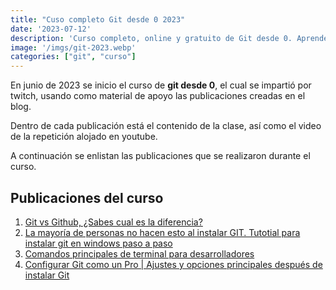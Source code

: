 ```yaml
---
title: "Cuso completo Git desde 0 2023"
date: '2023-07-12'
description: 'Curso completo, online y gratuito de Git desde 0. Aprende a usar Git y GitHub desde cero con este curso de Git y GitHub en español.'
image: '/imgs/git-2023.webp'
categories: ["git", "curso"]
---
```


En junio de 2023 se inicio el curso de **git desde 0**, el cual se impartió por twitch, usando como material de apoyo las publicaciones creadas en el blog.

Dentro de cada publicación está el contenido de la clase, así como el video de la repetición alojado en youtube.

A continuación se enlistan las publicaciones que se realizaron durante el curso.

## Publicaciones del curso

1. [Git vs Github, ¿Sabes cual es la diferencia?](/posts/git-vs-github)
2. [La mayoría de personas no hacen esto al instalar GIT. Tutotial para instalar git en windows paso a paso](/posts/git-instalar-windows)
3. [Comandos principales de terminal para desarrolladores](/posts/comandos-terminal)
4. [Configurar Git como un Pro | Ajustes y opciones principales después de instalar Git](/posts/configurar-git)